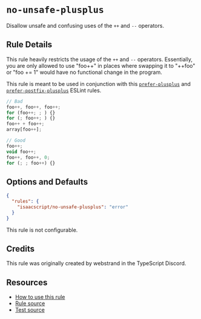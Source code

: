 # `no-unsafe-plusplus`

Disallow unsafe and confusing uses of the `++` and `--` operators.

## Rule Details

This rule heavily restricts the usage of the `++` and `--` operators. Essentially, you are only allowed to use "foo++" in places where swapping it to "++foo" or "foo += 1" would have no functional change in the program.

This rule is meant to be used in conjunction with this [`prefer-plusplus`](prefer-plusplus.md) and [`prefer-postfix-plusplus`](prefer-postfix-plusplus.md) ESLint rules.

```ts
// Bad
foo++, foo++, foo++;
for (foo++; ; ) {}
for (; foo++; ) {}
foo++ + foo++;
array[foo++];

// Good
foo++;
void foo++;
foo++, foo++, 0;
for (; ; foo++) {}
```

## Options and Defaults

```json
{
  "rules": {
    "isaacscript/no-unsafe-plusplus": "error"
  }
}
```

This rule is not configurable.

## Credits

This rule was originally created by webstrand in the TypeScript Discord. <!-- cspell:ignore webstrand -->

## Resources

- [How to use this rule](../../README.md#install--usage)
- [Rule source](../../src/rules/no-unsafe-plusplus.ts)
- [Test source](../../tests/rules/no-unsafe-plusplus.test.ts)
